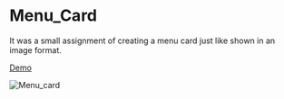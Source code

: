 # Menu_Card

It was a small assignment of creating a menu card just like shown in an image format.

[Demo](https://hritikdoshi.github.io/Menu_Card/index.html)

![Menu_card](https://user-images.githubusercontent.com/66552063/116042442-0980cb80-a68c-11eb-8ea8-b134054816f8.png)
